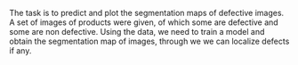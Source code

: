 The task is to predict and plot the segmentation maps of defective images.
A set of images of products were given, of which some are defective and some are non defective.
Using the data, we need to train a model and obtain the segmentation map of images, through we we can localize defects if any.